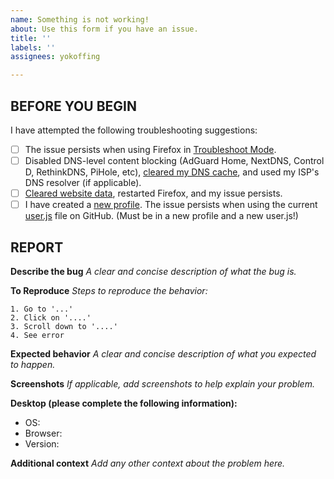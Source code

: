```yaml
---
name: Something is not working!
about: Use this form if you have an issue.
title: ''
labels: ''
assignees: yokoffing

---
```


## BEFORE YOU BEGIN
I have attempted the following troubleshooting suggestions:
- [ ] The issue persists when using Firefox in [Troubleshoot Mode](https://support.mozilla.org/en-US/kb/diagnose-firefox-issues-using-troubleshoot-mode).
- [ ] Disabled DNS-level content blocking (AdGuard Home, NextDNS, Control D, RethinkDNS, PiHole, etc), [cleared my DNS cache](https://www.pcmag.com/how-to/how-to-flush-your-dns-cache), and used my ISP's DNS resolver (if applicable).
- [ ] [Cleared website data](https://support.mozilla.org/en-US/kb/clear-cookies-and-site-data-firefox), restarted Firefox, and my issue persists.
- [ ] I have created a [new profile](https://support.mozilla.org/en-US/kb/profile-manager-create-remove-switch-firefox-profiles). The issue persists when using the current [user.js](https://github.com/yokoffing/Betterfox/blob/master/user.js) file on GitHub. (Must be in a new profile and a new user.js!)

## REPORT
**Describe the bug**
*A clear and concise description of what the bug is.*

**To Reproduce**
*Steps to reproduce the behavior:*

```
1. Go to '...'
2. Click on '....'
3. Scroll down to '....'
4. See error
```

**Expected behavior**
*A clear and concise description of what you expected to happen.*

**Screenshots**
*If applicable, add screenshots to help explain your problem.*

**Desktop (please complete the following information):**
 - OS:
 - Browser:
 - Version:

**Additional context**
*Add any other context about the problem here.*
